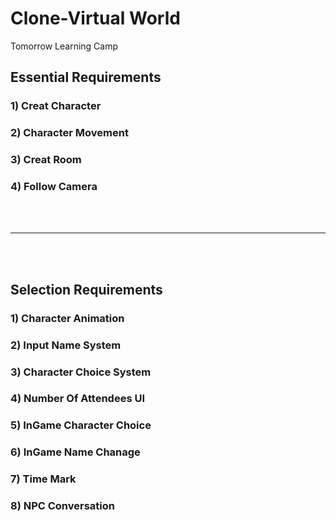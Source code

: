 # Clone-Virtual World
  Tomorrow Learning Camp

## **Essential Requirements**

### 1) Creat Character

### 2) Character Movement

### 3) Creat Room

### 4) Follow Camera

<br/>
<br/>

***

<br/>
<br/>

## **Selection Requirements**

### 1) Character Animation

### 2) Input Name System

### 3) Character Choice System

### 4) Number Of Attendees UI

### 5) InGame Character Choice

### 6) InGame Name Chanage

### 7) Time Mark

### 8) NPC Conversation
